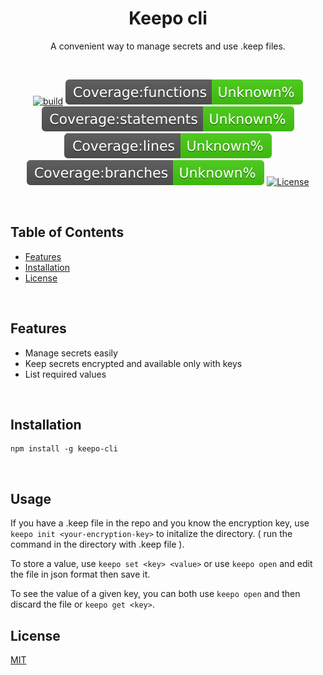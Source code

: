 <h1 align="center">
   <b>
        Keepo cli
   </b>
</h1>

<p align="center">A convenient way to manage secrets and use .keep files.</p>
<br />

<div align="center">

[![build][build-image]](build)
[![coverage:functions][coverage:functions-image]](coverage)
[![coverage:statements][coverage:statements-image]](coverage)
[![coverage:lines][coverage:lines-image]](coverage)
[![coverage:branches][coverage:branches-image]](coverage)
[![License][license-image]][license-url]

[build-image]: https://img.shields.io/github/actions/workflow/status/arashabdighafoori/keepo-cli/jest.yml?label=build&branch=main
[coverage:functions-image]: ./coverage/badge-functions.svg
[coverage:statements-image]: ./coverage/badge-statements.svg
[coverage:lines-image]: ./coverage/badge-lines.svg
[coverage:branches-image]: ./coverage/badge-branches.svg
[license-url]: https://opensource.org/licenses/MIT
[license-image]: https://img.shields.io/npm/l/make-coverage-badge.svg

</div>

<br />

## Table of Contents

- [Features](#features)
- [Installation](#installation)
- [License](#license)

<br />

## Features

- Manage secrets easily
- Keep secrets encrypted and available only with keys
- List required values

<br />

## Installation

```
npm install -g keepo-cli
```

<br />

## Usage

If you have a .keep file in the repo and you know the encryption key, use `keepo init <your-encryption-key>` to initalize the directory. ( run the command in the directory with .keep file ).

To store a value, use `keepo set <key> <value>`
or use `keepo open` and edit the file in json format then save it.

To see the value of a given key, you can both use `keepo open` and then discard the file or `keepo get <key>`.
<br />

## License

[MIT](LICENSE)

